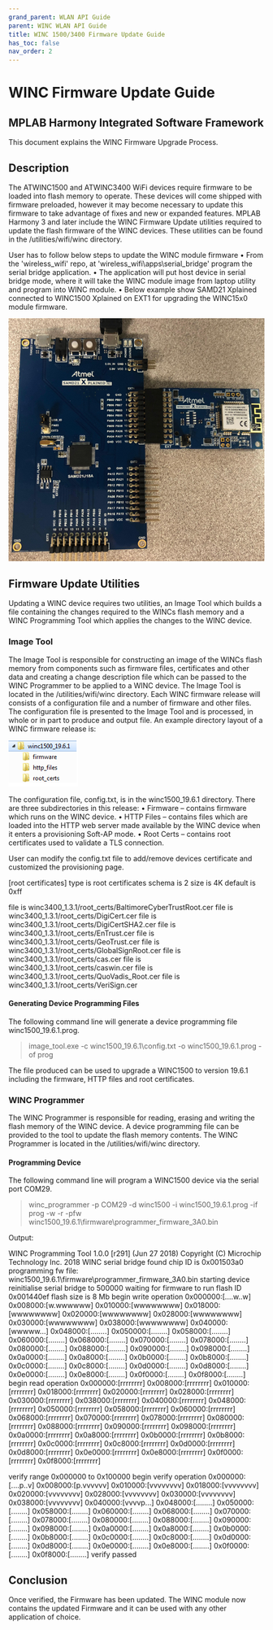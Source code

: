 ```yaml
---
grand_parent: WLAN API Guide
parent: WINC WLAN API Guide
title: WINC 1500/3400 Firmware Update Guide
has_toc: false
nav_order: 2
---
```


# WINC Firmware Update Guide
## MPLAB Harmony Integrated Software Framework

This document explains the WINC Firmware Upgrade Process.

## Description

The ATWINC1500 and ATWINC3400 WiFi devices require firmware to be loaded into flash memory to operate. These devices will come shipped with firmware preloaded, however it may become necessary to update this firmware to take advantage of fixes and new or expanded features. MPLAB Harmony 3 and later include the WINC Firmware Update utilities required to update the flash firmware of the WINC devices. These utilities can be found in the <install-dir>/utilities/wifi/winc directory.

User has to follow below steps to update the WINC module firmware
•	From the 'wireless_wifi' repo, at 'wireless_wifi\apps\serial_bridge' program the serial bridge application.
•	The application will put host device in serial bridge mode, where it will take the WINC module image from laptop utility and program into WINC module.
•	Below example show SAMD21 Xplained connected to WINC1500 Xplained on EXT1 for upgrading the WINC15x0 module firmware.


![Microchip-Technology](images/FWUpdate_pic1.png)


## Firmware Update Utilities

Updating a WINC device requires two utilities, an Image Tool which builds a file containing the changes required to the WINCs flash memory and a WINC Programming Tool which applies the changes to the WINC device.

### Image Tool

The Image Tool is responsible for constructing an image of the WINCs flash memory from components such as firmware files, certificates and other data and creating a change description file which can be passed to the WINC Programmer to be applied to a WINC device.
The Image Tool is located in the <install-dir>/utilities/wifi/winc directory. Each WINC firmware release will consists of a configuration file and a number of firmware and other files. The configuration file is presented to the Image Tool and is processed, in whole or in part to produce and output file. An example directory layout of a WINC firmware release is:


![Microchip-Technology](images/FWUpdate_pic13.png)


The configuration file, config.txt, is in the winc1500_19.6.1 directory. There are three subdirectories in this release:
• Firmware – contains firmware which runs on the WINC device.
• HTTP Files – contains files which are loaded into the HTTP web server made available by the WINC device when it
enters a provisioning Soft-AP mode.
• Root Certs – contains root certificates used to validate a TLS connection.

User can modify the config.txt file to add/remove devices certificate and customized the provisioning page. 

[root certificates] 
type is root certificates
schema is 2
size is 4K
default is 0xff

file is winc3400_1.3.1/root_certs/BaltimoreCyberTrustRoot.cer
file is winc3400_1.3.1/root_certs/DigiCert.cer
file is winc3400_1.3.1/root_certs/DigiCertSHA2.cer
file is winc3400_1.3.1/root_certs/EnTrust.cer
file is winc3400_1.3.1/root_certs/GeoTrust.cer
file is winc3400_1.3.1/root_certs/GlobalSignRoot.cer
file is winc3400_1.3.1/root_certs/cas.cer
file is winc3400_1.3.1/root_certs/caswin.cer
file is winc3400_1.3.1/root_certs/QuoVadis_Root.cer
file is winc3400_1.3.1/root_certs/VeriSign.cer

#### Generating Device Programming Files

The following command line will generate a device programming file winc1500_19.6.1.prog.

>image_tool.exe -c winc1500_19.6.1\config.txt -o winc1500_19.6.1.prog -of prog

The file produced can be used to upgrade a WINC1500 to version 19.6.1 including the firmware, HTTP files and root
certificates.

### WINC Programmer

The WINC Programmer is responsible for reading, erasing and writing the flash memory of the WINC device. A device programming file can be provided to the tool to update the flash memory contents. The WINC Programmer is located in the <install-dir>/utilities/wifi/winc directory.

#### Programming Device

The following command line will program a WINC1500 device via the serial port COM29.

>winc_programmer -p COM29 -d winc1500 -i winc1500_19.6.1.prog -if prog -w -r -pfw winc1500_19.6.1\firmware\programmer_firmware_3A0.bin

Output:

WINC Programming Tool 1.0.0 [r291] (Jun 27 2018)
Copyright (C) Microchip Technology Inc. 2018
WINC serial bridge found
chip ID is 0x001503a0
programming fw file: winc1500_19.6.1\firmware\programmer_firmware_3A0.bin
starting device
reinitialise serial bridge to 500000
waiting for firmware to run
flash ID 0x001440ef
flash size is 8 Mb
begin write operation
0x000000:[....w..w] 0x008000:[w.wwwwww] 0x010000:[wwwwwwww] 0x018000:[wwwwwwww]
0x020000:[wwwwwwww] 0x028000:[wwwwwwww] 0x030000:[wwwwwwww] 0x038000:[wwwwwwww]
0x040000:[wwwww...] 0x048000:[........] 0x050000:[........] 0x058000:[........]
0x060000:[........] 0x068000:[........] 0x070000:[........] 0x078000:[........]
0x080000:[........] 0x088000:[........] 0x090000:[........] 0x098000:[........]
0x0a0000:[........] 0x0a8000:[........] 0x0b0000:[........] 0x0b8000:[........]
0x0c0000:[........] 0x0c8000:[........] 0x0d0000:[........] 0x0d8000:[........]
0x0e0000:[........] 0x0e8000:[........] 0x0f0000:[........] 0x0f8000:[........]
begin read operation
0x000000:[rrrrrrrr] 0x008000:[rrrrrrrr] 0x010000:[rrrrrrrr] 0x018000:[rrrrrrrr]
0x020000:[rrrrrrrr] 0x028000:[rrrrrrrr] 0x030000:[rrrrrrrr] 0x038000:[rrrrrrrr]
0x040000:[rrrrrrrr] 0x048000:[rrrrrrrr] 0x050000:[rrrrrrrr] 0x058000:[rrrrrrrr]
0x060000:[rrrrrrrr] 0x068000:[rrrrrrrr] 0x070000:[rrrrrrrr] 0x078000:[rrrrrrrr]
0x080000:[rrrrrrrr] 0x088000:[rrrrrrrr] 0x090000:[rrrrrrrr] 0x098000:[rrrrrrrr]
0x0a0000:[rrrrrrrr] 0x0a8000:[rrrrrrrr] 0x0b0000:[rrrrrrrr] 0x0b8000:[rrrrrrrr]
0x0c0000:[rrrrrrrr] 0x0c8000:[rrrrrrrr] 0x0d0000:[rrrrrrrr] 0x0d8000:[rrrrrrrr]
0x0e0000:[rrrrrrrr] 0x0e8000:[rrrrrrrr] 0x0f0000:[rrrrrrrr] 0x0f8000:[rrrrrrrr]

verify range 0x000000 to 0x100000
begin verify operation
0x000000:[....p..v] 0x008000:[p.vvvvvv] 0x010000:[vvvvvvvv] 0x018000:[vvvvvvvv]
0x020000:[vvvvvvvv] 0x028000:[vvvvvvvv] 0x030000:[vvvvvvvv] 0x038000:[vvvvvvvv]
0x040000:[vvvvp...] 0x048000:[........] 0x050000:[........] 0x058000:[........]
0x060000:[........] 0x068000:[........] 0x070000:[........] 0x078000:[........]
0x080000:[........] 0x088000:[........] 0x090000:[........] 0x098000:[........]
0x0a0000:[........] 0x0a8000:[........] 0x0b0000:[........] 0x0b8000:[........]
0x0c0000:[........] 0x0c8000:[........] 0x0d0000:[........] 0x0d8000:[........]
0x0e0000:[........] 0x0e8000:[........] 0x0f0000:[........] 0x0f8000:[........]
verify passed

## Conclusion

Once verified, the Firmware has been updated. The WINC module now contains the updated Firmware and it can be used with any other application of choice.